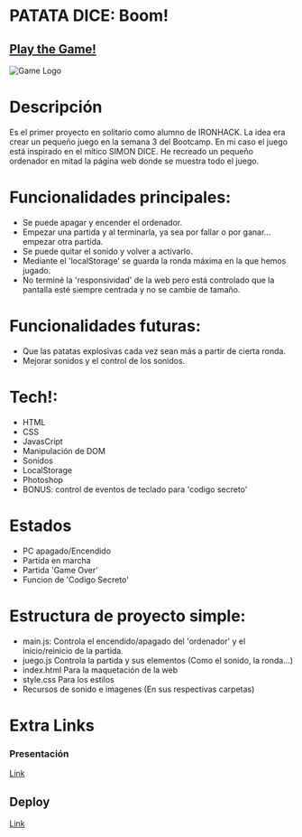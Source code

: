 
# PATATA DICE: Boom!

## [Play the Game!](https://mdasier.github.io/patataDice/)

![Game Logo]("./images/fondos/fondoFooterConColor.png")


# Descripción

Es el primer proyecto en solitario como alumno de IRONHACK. La idea era crear un pequeño juego en la semana 3 del Bootcamp.
En mi caso el juego está inspirado en el mítico SIMON DICE.
He recreado un pequeño ordenador en mitad la página web donde se muestra todo el juego.


# Funcionalidades principales:

- Se puede apagar y encender el ordenador.
- Empezar una partida y al terminarla, ya sea por fallar o por ganar... empezar otra partida.
- Se puede quitar el sonido y volver a activarlo.
- Mediante el 'localStorage' se guarda la ronda máxima en la que hemos jugado.
- No terminé la 'responsividad' de la web pero está controlado que la pantalla esté siempre centrada y no se cambie de tamaño.

# Funcionalidades futuras:

- Que las patatas explosivas cada vez sean más a partir de cierta ronda.
- Mejorar sonidos y el control de los sonidos.


# Tech!:

- HTML
- CSS
- JavasCript
- Manipulación de DOM
- Sonidos
- LocalStorage
- Photoshop
- BONUS: control de eventos de teclado para 'codigo secreto'

# Estados

- PC apagado/Encendido
- Partida en marcha
- Partida 'Game Over'
- Funcion de 'Codigo Secreto'


# Estructura de proyecto simple:

- main.js: Controla el encendido/apagado del 'ordenador' y el inicio/reinicio de la partida.
- juego.js Controla la partida y sus elementos (Como el sonido, la ronda...)
- index.html Para la maquetación de la web
- style.css Para los estilos
- Recursos de sonido e imagenes (En sus respectivas carpetas)


# Extra Links 
### Presentación
[Link]()

## Deploy
[Link](https://mdasier.github.io/patataDice/)